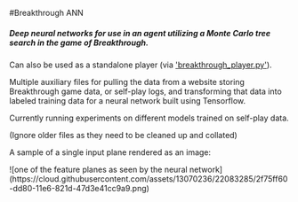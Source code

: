 #Breakthrough ANN
##### Deep neural networks for use in an agent utilizing a Monte Carlo tree search in the game of Breakthrough. 
Can also be used as a standalone player (via ['breakthrough_player.py'](../Breakthrough_Player/breakthrough_player.py)). <p>
Multiple auxiliary files for pulling the data from a website storing Breakthrough game data, or self-play logs, and transforming that data into labeled training data for a neural network built using Tensorflow.
<p><p>Currently running experiments on different models trained on self-play data.
<p>(Ignore older files as they need to be cleaned up and collated)
<p><p>A sample of a single input plane rendered as an image:
<p>![one of the feature planes as seen by the neural network](https://cloud.githubusercontent.com/assets/13070236/22083285/2f75ff60-dd80-11e6-821d-47d3e41cc9a9.png)
